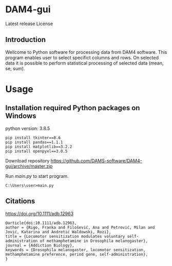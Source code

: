 # DAM4-gui
Latest release
License
## Introduction
Wellcome to Python software for processing data from DAM4 software. This program enables user to select specifict columns and rows. On selected data it is possible to perform statistical processing of selected data (mean, se, sum). 

# Usage
## Installation required Python packages on Windows
python version: 3.8.5 
```
pip install tkinter==8.6
pip install pandas==1.1.1
pip install matplotlib==3.2.2
pip install openpyxl==3.0.5
```

Download repository https://github.com/DAMS-software/DAM4-gui/archive/master.zip

Run *main.py* to start program.
```
C:\Users\user>main.py
```


## Citations
https://doi.org/10.1111/adb.12963
```
@article{doi:10.1111/adb.12963,
author = {Rigo, Franka and Filošević, Ana and Petrović, Milan and Jović, Katarina and Andretić Waldowski, Rozi},
title = {Locomotor sensitization modulates voluntary self-administration of methamphetamine in Drosophila melanogaster},
journal = {Addiction Biology},
keywords = {Drosophila melanogaster, locomotor sensitization, methamphetamine preference, period gene, self-administration},
}
```
